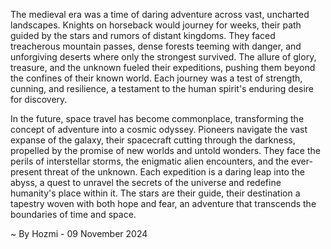 
The medieval era was a time of daring adventure across vast, uncharted landscapes. Knights on horseback would journey for weeks, their path guided by the stars and rumors of distant kingdoms. They faced treacherous mountain passes, dense forests teeming with danger, and unforgiving deserts where only the strongest survived. The allure of glory, treasure, and the unknown fueled their expeditions, pushing them beyond the confines of their known world. Each journey was a test of strength, cunning, and resilience, a testament to the human spirit's enduring desire for discovery.

In the future, space travel has become commonplace, transforming the concept of adventure into a cosmic odyssey. Pioneers navigate the vast expanse of the galaxy, their spacecraft cutting through the darkness, propelled by the promise of new worlds and untold wonders. They face the perils of interstellar storms, the enigmatic alien encounters, and the ever-present threat of the unknown. Each expedition is a daring leap into the abyss, a quest to unravel the secrets of the universe and redefine humanity's place within it. The stars are their guide, their destination a tapestry woven with both hope and fear, an adventure that transcends the boundaries of time and space. 

~ By Hozmi - 09 November 2024
